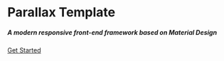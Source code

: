 <br><br>
<h1 class="header center teal-text text-lighten-2">Parallax Template</h1>
<div class="row center">
  <h5 class="header col s12 light">A modern responsive front-end framework based on Material Design</h5>
</div>
<div class="row center">
  <a href="http://materializecss.com/getting-started.html" id="download-button" class="btn-large waves-effect waves-light teal lighten-1">Get Started</a>
</div>
<br><br>
